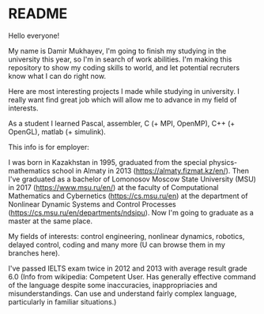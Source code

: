 # README

Hello everyone!

My name is Damir Mukhayev, I'm going to finish my studying in the university this year, so I'm in search of work abilities. I'm making this repository to show my coding skills to world, and let potential recruters know what I can do right now.

Here are most interesting projects I made while studying in university. I really want find great job which will allow me to advance in my field of interests.

As a student I learned Pascal, assembler, C (+ MPI, OpenMP), C++ (+ OpenGL), matlab (+ simulink). 

This info is for employer:

I was born in Kazakhstan in 1995, graduated from the special physics-mathematics school in Almaty in 2013 (https://almaty.fizmat.kz/en/).
Then I've graduated as a bachelor of Lomonosov Moscow State University (MSU) in 2017 (https://www.msu.ru/en/) at the faculty of Computational Mathematics and Cybernetics (https://cs.msu.ru/en) at the department of Nonlinear Dynamic Systems and Control Processes (https://cs.msu.ru/en/departments/ndsipu). Now I'm going to graduate as a master at the same place.

My fields of interests: control engineering, nonlinear dynamics, robotics, delayed control, coding and many more (U can browse them in my branches here).

I've passed IELTS exam twice in 2012 and 2013 with average result grade 6.0 (Info from wikipedia: Competent User.	Has generally effective command of the language despite some inaccuracies, inappropriacies and misunderstandings. Can use and understand fairly complex language, particularly in familiar situations.)
